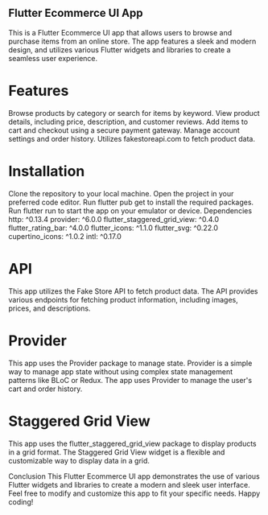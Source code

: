 ## Flutter Ecommerce UI App
This is a Flutter Ecommerce UI app that allows users to browse and purchase items from an online store. The app features a sleek and modern design, and utilizes various Flutter widgets and libraries to create a seamless user experience.

# Features
Browse products by category or search for items by keyword.
View product details, including price, description, and customer reviews.
Add items to cart and checkout using a secure payment gateway.
Manage account settings and order history.
Utilizes fakestoreapi.com to fetch product data.
# Installation
Clone the repository to your local machine.
Open the project in your preferred code editor.
Run flutter pub get to install the required packages.
Run flutter run to start the app on your emulator or device.
Dependencies
http: ^0.13.4
provider: ^6.0.0
flutter_staggered_grid_view: ^0.4.0
flutter_rating_bar: ^4.0.0
flutter_icons: ^1.1.0
flutter_svg: ^0.22.0
cupertino_icons: ^1.0.2
intl: ^0.17.0
# API
This app utilizes the Fake Store API to fetch product data. The API provides various endpoints for fetching product information, including images, prices, and descriptions.

# Provider
This app uses the Provider package to manage state. Provider is a simple way to manage app state without using complex state management patterns like BLoC or Redux. The app uses Provider to manage the user's cart and order history.

# Staggered Grid View
This app uses the flutter_staggered_grid_view package to display products in a grid format. The Staggered Grid View widget is a flexible and customizable way to display data in a grid.

Conclusion
This Flutter Ecommerce UI app demonstrates the use of various Flutter widgets and libraries to create a modern and sleek user interface. Feel free to modify and customize this app to fit your specific needs. Happy coding!

